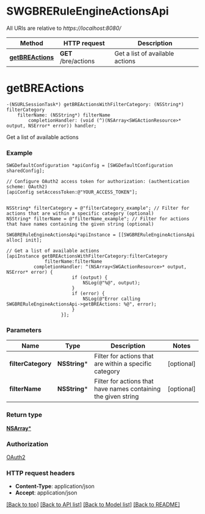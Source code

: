 # SWGBRERuleEngineActionsApi

All URIs are relative to *https://localhost:8080/*

Method | HTTP request | Description
------------- | ------------- | -------------
[**getBREActions**](SWGBRERuleEngineActionsApi.md#getbreactions) | **GET** /bre/actions | Get a list of available actions


# **getBREActions**
```objc
-(NSURLSessionTask*) getBREActionsWithFilterCategory: (NSString*) filterCategory
    filterName: (NSString*) filterName
        completionHandler: (void (^)(NSArray<SWGActionResource>* output, NSError* error)) handler;
```

Get a list of available actions

### Example 
```objc
SWGDefaultConfiguration *apiConfig = [SWGDefaultConfiguration sharedConfig];

// Configure OAuth2 access token for authorization: (authentication scheme: OAuth2)
[apiConfig setAccessToken:@"YOUR_ACCESS_TOKEN"];


NSString* filterCategory = @"filterCategory_example"; // Filter for actions that are within a specific category (optional)
NSString* filterName = @"filterName_example"; // Filter for actions that have names containing the given string (optional)

SWGBRERuleEngineActionsApi*apiInstance = [[SWGBRERuleEngineActionsApi alloc] init];

// Get a list of available actions
[apiInstance getBREActionsWithFilterCategory:filterCategory
              filterName:filterName
          completionHandler: ^(NSArray<SWGActionResource>* output, NSError* error) {
                        if (output) {
                            NSLog(@"%@", output);
                        }
                        if (error) {
                            NSLog(@"Error calling SWGBRERuleEngineActionsApi->getBREActions: %@", error);
                        }
                    }];
```

### Parameters

Name | Type | Description  | Notes
------------- | ------------- | ------------- | -------------
 **filterCategory** | **NSString***| Filter for actions that are within a specific category | [optional] 
 **filterName** | **NSString***| Filter for actions that have names containing the given string | [optional] 

### Return type

[**NSArray<SWGActionResource>***](SWGActionResource.md)

### Authorization

[OAuth2](../README.md#OAuth2)

### HTTP request headers

 - **Content-Type**: application/json
 - **Accept**: application/json

[[Back to top]](#) [[Back to API list]](../README.md#documentation-for-api-endpoints) [[Back to Model list]](../README.md#documentation-for-models) [[Back to README]](../README.md)

